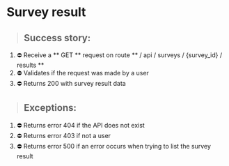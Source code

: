 # Survey result

> ## Success story:
1. ⛔️ Receive a ** GET ** request on route ** / api / surveys / {survey_id} / results **
1. ⛔️ Validates if the request was made by a user
1. ⛔️ Returns 200 with survey result data

> ## Exceptions:
1. ⛔️ Returns error 404 if the API does not exist
1. ⛔️ Returns error 403 if not a user
1. ⛔️ Returns error 500 if an error occurs when trying to list the survey result